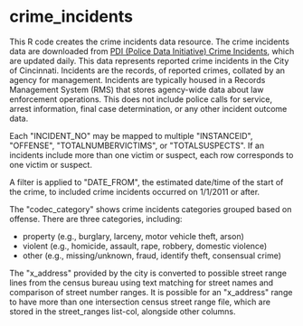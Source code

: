 # crime_incidents

This R code creates the crime incidents data resource. The crime incidents data are downloaded from [PDI (Police Data Initiative) Crime Incidents](https://data.cincinnati-oh.gov/safety/PDI-Police-Data-Initiative-Crime-Incidents/k59e-2pvf), which are updated daily. This data represents reported crime incidents in the City of Cincinnati. Incidents are the records, of reported crimes, collated by an agency for management. Incidents are typically housed in a Records Management System (RMS) that stores agency-wide data about law enforcement operations. This does not include police calls for service, arrest information, final case determination, or any other incident outcome data.

Each "INCIDENT_NO" may be mapped to multiple "INSTANCEID", "OFFENSE", "TOTALNUMBERVICTIMS", or "TOTALSUSPECTS". If an incidents include more than one victim or suspect, each row corresponds to one victim or suspect.

A filter is applied to "DATE_FROM", the estimated date/time of the start of the crime, to included crime incidents occurred on 1/1/2011 or after.

The "codec_category" shows crime incidents categories grouped based on offense. There are three categories, including:
* property (e.g., burglary, larceny, motor vehicle theft, arson)
* violent (e.g., homicide, assault, rape, robbery, domestic violence)
* other (e.g., missing/unknown, fraud, identify theft, consensual crime)

The "x_address" provided by the city is converted to possible street range lines from the census bureau using text matching for street names and comparison of street number ranges. It is possible for an "x_address" range to have more than one intersection census street range file, which are stored in the street_ranges list-col, alongside other columns.
